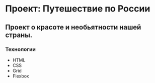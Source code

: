 # Проект: Путешествие по России
## Проект о красоте и необьятности нашей страны.
### Технологии
* HTML
* CSS
* Grid
* Flexbox




